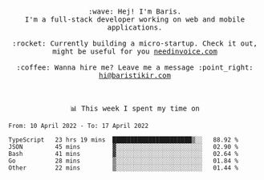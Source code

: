 <p align="center">
  <br><br>
  <samp>
    :wave: Hej! I'm Baris.
    <br>I'm a full-stack developer working on web and mobile applications.
       <br><br>:rocket: Currently building a micro-startup. Check it out, might be useful for you <a href="https://needinvoice.com/" target="_blank">needinvoice.com</a>
    <br><br>:coffee: Wanna hire me? Leave me a message :point_right: <a target="_blank" href="mailto:hi@baristikir.com">hi@baristikir.com</a>    
  </samp>
 <br><br><br>
</p>
<p align=center><samp>📊  This week I spent my time on</samp></p>


<!--START_SECTION:waka-->

```text
From: 10 April 2022 - To: 17 April 2022

TypeScript   23 hrs 19 mins  ██████████████████████▒░░   88.92 %
JSON         45 mins         ▓░░░░░░░░░░░░░░░░░░░░░░░░   02.90 %
Bash         41 mins         ▓░░░░░░░░░░░░░░░░░░░░░░░░   02.64 %
Go           28 mins         ▒░░░░░░░░░░░░░░░░░░░░░░░░   01.84 %
Other        22 mins         ▒░░░░░░░░░░░░░░░░░░░░░░░░   01.44 %
```

<!--END_SECTION:waka-->


